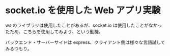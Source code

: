 # socket.io を使用した Web アプリ実験

ws のライブラリは使用したことがあるが、socket.io は使用したことがなかったため、こちらを使用してみよう、という動機。

バックエンド・サーバーサイドは express、クライアント側は様々な言語試してみるつもり。
